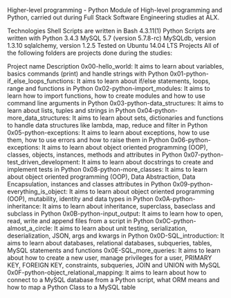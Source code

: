Higher-level programming - Python
Module of High-level programming and Python, carried out during Full Stack Software Engineering studies at ALX.

Technologies
Shell Scripts are written in Bash 4.3.11(1)
Python Scripts are written with Python 3.4.3
MySQL 5.7 (version 5.7.8-rc)
MySQLdb, version 1.3.10
sqlalchemy, version 1.2.5
Tested on Ubuntu 14.04 LTS
Projects
All of the following folders are projects done during the studies:

Project name	Description
0x00-hello_world:	It aims to learn about variables, basics commands (print) and handle strings with Python
0x01-python-if_else_loops_functions:	It aims to learn about if/else statements, loops, range and functions in Python
0x02-python-import_modules:	It aims to learn how to import functions, how to create modules and how to use command line arguments in Python
0x03-python-data_structures:	It aims to learn about lists, tuples and strings in Python
0x04-python-more_data_structures:	It aims to learn about sets, dictionaries and functions to handle data structures like lambda, map, reduce and filter in Python
0x05-python-exceptions:	It aims to learn about exceptions, how to use them, how to use errors and how to raise them in Python
0x06-python-exceptions:	It aims to learn about object oriented programming (OOP), classes, objects, instances, methods and attributes in Python
0x07-python-test_driven_development:	It aims to learn about docstrings to create and implement tests in Python
0x08-python-more_classes:	It aims to learn about object oriented programming (OOP), Data Abstraction, Data Encapsulation, instances and classes attributes in Python
0x09-python-everything_is_object:	It aims to learn about object oriented programming (OOP), mutability, identity and data types in Python
0x0A-python-inheritance:	It aims to learn about inheritance, superclass, baseclass and subclass in Python
0x0B-python-input_output:	It aims to learn how to open, read, write and append files from a script in Python
0x0C-python-almost_a_circle:	It aims to learn about unit testing, serialization, deserialization, JSON, args and kwargs in Python
0x0D-SQL_introduction:	It aims to learn about databases, relational databases, subqueries, tables, MySQL statements and functions
0x0E-SQL_more_queries:	It aims to learn about how to create a new user, manage privileges for a user, PRIMARY KEY, FOREIGN KEY, constraints, subqueries, JOIN and UNION with MySQL
0x0F-python-object_relational_mapping:	It aims to learn about how to connect to a MySQL database from a Python script, what ORM means and how to map a Python Class to a MySQL table
